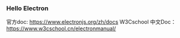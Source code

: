 ### Hello Electron
官方doc:  https://www.electronjs.org/zh/docs
W3Cschool 中文Doc： https://www.w3cschool.cn/electronmanual/
